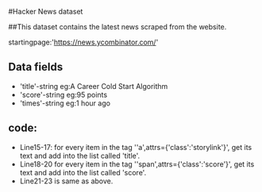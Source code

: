 #Hacker News dataset

##This dataset contains the latest news scraped from the website.

startingpage:'https://news.ycombinator.com/'

## Data fields

* 'title'-string eg:A Career Cold Start Algorithm
* 'score'-string eg:95 points
* 'times'-string eg:1 hour ago

## code:
* Line15-17:
for every item in the tag ''a',attrs={'class':'storylink'}', get its text and add into the list called 'title'.
* Line18-20
for every item in the tag ''span',attrs={'class':'score'}', get its text and add into the list called 'score'.
* Line21-23 is same as above.
